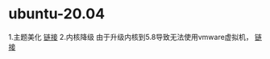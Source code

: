 # ubuntu-20.04
1.主题美化
[链接](https://blog.csdn.net/weixin_45819130/article/details/107309056)
2.内核降级
由于升级内核到5.8导致无法使用vmware虚拟机，
[链接](https://www.jianshu.com/p/db2755a07d7d)